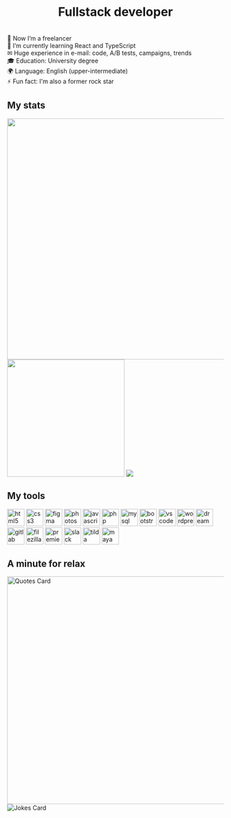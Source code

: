 <h1 align="center">Fullstack developer</h1>
<br> 🔭 Now I’m a freelancer
<br> 🌱 I’m currently learning React and TypeScript
<br> ✉  Huge experience in e-mail: code, A/B tests, campaigns, trends
<br> 🎓 Education: University degree
<br> 🌍 Language: English (upper-intermediate)
<br> ⚡ Fun fact: I'm also a former rock star

<h2 align="left">My stats</h2>
<div>
        <img src="http://github-profile-summary-cards.vercel.app/api/cards/profile-details?username=git-morozova&theme=github" width="561"/>
        <img src="http://github-profile-summary-cards.vercel.app/api/cards/repos-per-language?username=git-morozova&theme=github"  width="273"/>
        <img src="https://komarev.com/ghpvc/?username=git-morozova"/>
       
</div>
        
<h2 align="left">My tools</h2>
<div>
        <img src="https://cdn.jsdelivr.net/gh/devicons/devicon@latest/icons/html5/html5-original-wordmark.svg" width="auto" height="40"  alt="html5"/>        
        <img src="https://cdn.jsdelivr.net/gh/devicons/devicon@latest/icons/css3/css3-original-wordmark.svg"  width="auto" height="40"  alt="css3"/>
        <img src="https://cdn.jsdelivr.net/gh/devicons/devicon@latest/icons/figma/figma-original.svg"  width="auto" height="40"  alt="figma"/>
        <img src="https://cdn.jsdelivr.net/gh/devicons/devicon@latest/icons/photoshop/photoshop-original.svg"  width="auto" height="40"  alt="photoshop"/>
        <img src="https://cdn.jsdelivr.net/gh/devicons/devicon@latest/icons/javascript/javascript-original.svg"  width="auto" height="40"  alt="javascript"/>
        <img src="https://cdn.jsdelivr.net/gh/devicons/devicon@latest/icons/php/php-original.svg"  width="auto" height="40"  alt="php"/>
        <img src="https://cdn.jsdelivr.net/gh/devicons/devicon@latest/icons/mysql/mysql-original-wordmark.svg"  width="auto" height="40"  alt="mysql"/>
        <img src="https://cdn.jsdelivr.net/gh/devicons/devicon@latest/icons/bootstrap/bootstrap-original-wordmark.svg"  width="auto" height="40"  alt="bootstrap"/>        
        <img src="https://cdn.jsdelivr.net/gh/devicons/devicon@latest/icons/vscode/vscode-original-wordmark.svg"  width="auto" height="40"  alt="vscode"/> 
        <img src="https://cdn.jsdelivr.net/gh/devicons/devicon@latest/icons/wordpress/wordpress-original.svg"  width="auto" height="40"  alt="wordpress"/>
        <img src="https://cdn.jsdelivr.net/gh/devicons/devicon@latest/icons/dreamweaver/dreamweaver-original.svg"  width="auto" height="40"  alt="dreamweaver"/>  
        <img src="https://cdn.jsdelivr.net/gh/devicons/devicon@latest/icons/gitlab/gitlab-original-wordmark.svg"  width="auto" height="40"  alt="gitlab"/>           
        <img src="https://cdn.jsdelivr.net/gh/devicons/devicon@latest/icons/filezilla/filezilla-original.svg"  width="auto" height="40"  alt="filezilla"/>         
        <img src="https://cdn.jsdelivr.net/gh/devicons/devicon@latest/icons/premierepro/premierepro-original.svg"  width="auto" height="40"  alt="premierepro"/>         
        <img src="https://cdn.jsdelivr.net/gh/devicons/devicon@latest/icons/slack/slack-original.svg"  width="auto" height="40"  alt="slack"/>           
        <img src="https://knowperfectly.com/images/onlineshcool/475992/19000-shkola-tildy-pro2.png"  width="auto" height="40"  alt="tilda"/>      
        <img src="https://cdn.jsdelivr.net/gh/devicons/devicon@latest/icons/maya/maya-original-wordmark.svg"  width="auto" height="40"  alt="maya"/>   
</div>

<h2 align="left">A minute for relax</h2>  
<div>
        <img src="https://quotes-github-readme.vercel.app/api?type=horizontal" alt="Quotes Card" width="530"/>
        <img src="https://readme-jokes.vercel.app/api?theme=graywhite" alt="Jokes Card" />
</div>
